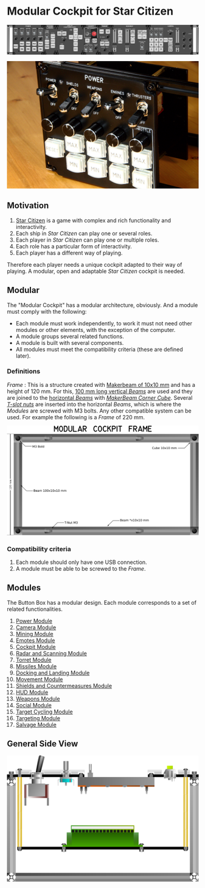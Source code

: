# Modular Cockpit for Star Citizen

![Star Citizen Modular Cockpit](images/ModularCockpit_770x120mm.png)

![Real Power Module](images/RealPowerModule.jpg)

## Motivation

1. [Star Citizen](https://robertsspaceindustries.com/star-citizen/) is a game with complex and rich functionality and interactivity.
1. Each ship in *Star Citizen* can play one or several roles.
1. Each player in *Star Citizen* can play one or multiple roles.
1. Each role has a particular form of interactivity.
1. Each player has a different way of playing.

Therefore each player needs a unique cockpit adapted to their way of playing. A modular, open and adaptable *Star Citizen* cockpit is needed.

## Modular

The "Modular Cockpit" has a modular architecture, obviously. And a module must comply with the following:

* Each module must work independently, to work it must not need other modules or other elements, with the exception of the computer.
* A module groups several related functions.
* A module is built with several components.
* All modules must meet the compatibility criteria (these are defined later).

### Definitions

*Frame*
: This is a structure created with [Makerbeam of 10x10 mm](https://www.makerbeam.com/makerbeam/) and has a height of 120 mm. For this, [100 mm long vertical *Beams*](https://www.makerbeam.com/makerbeam-100mm-16p-black-makerbeam.html) are used and they are joined to the [horizontal *Beams*](https://www.makerbeam.com/makerbeam/makerbeam-10x10mm-profile-lengths-anodised-in-blac/) with [*MakerBeam Corner Cube*](https://www.makerbeam.com/makerbeam-corner-cubes-12p-black-for-makerbeam.html). Several [*T-slot nuts*](https://www.makerbeam.com/makerbeam-t-slot-nuts-for-makerbeam-25p.html) are inserted into the horizontal *Beams*, which is where the *Modules* are screwed with M3 bolts. Any other compatible system can be used. For example the following is a *Frame* of 220 mm.

![Frame with measurements](images/Makerbeam_Frame220x120mm_Measurements.png)

### Compatibility criteria

1. Each module should only have one USB connection.
1. A module must be able to be screwed to the *Frame*.

## Modules

The Button Box has a modular design. Each module corresponds to a set of related
functionalities.

1. [Power Module](modules/PowerModule/README.md)
1. [Camera Module](modules/CameraModule/README.md)
1. [Mining Module](modules/MiningModule/README.md)
1. [Emotes Module](modules/EmotesModule/README.md)
1. [Cockpit Module](modules/CockpitModule/README.md)
1. [Radar and Scanning Module](modules/RadarScanningModule/README.md)
1. [Torret Module](modules/TorretModule/README.md)
1. [Missiles Module](modules/MissilesModule/README.md)
1. [Docking and Landing Module](modules/DockingLandingModule/README.md)
1. [Movement Module](modules/MovementModule/README.md)
1. [Shields and Countermeasures Module](modules/ShieldsCountermeasuresModule/README.md)
1. [HUD Module](modules/HudModule/README.md)
1. [Weapons Module](modules/WeaponsModule/README.md)
1. [Social Module](modules/SocialModule/README.md)
1. [Target Cycling Module](modules/TargetCyclingModule/README.md)
1. [Targeting Module](modules/TargetingModule/README.md)
1. [Salvage Module](modules/SalvageModule/README.md)

## General Side View

![General Side View](images/SideView.png)
